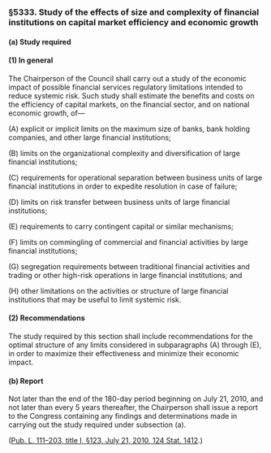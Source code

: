 ### §5333. Study of the effects of size and complexity of financial institutions on capital market efficiency and economic growth ###

[]()

#### (a) Study required ####

[]()

#### (1) In general ####

The Chairperson of the Council shall carry out a study of the economic impact of possible financial services regulatory limitations intended to reduce systemic risk. Such study shall estimate the benefits and costs on the efficiency of capital markets, on the financial sector, and on national economic growth, of—

[]()

(A) explicit or implicit limits on the maximum size of banks, bank holding companies, and other large financial institutions;

[]()

(B) limits on the organizational complexity and diversification of large financial institutions;

[]()

(C) requirements for operational separation between business units of large financial institutions in order to expedite resolution in case of failure;

[]()

(D) limits on risk transfer between business units of large financial institutions;

[]()

(E) requirements to carry contingent capital or similar mechanisms;

[]()

(F) limits on commingling of commercial and financial activities by large financial institutions;

[]()

(G) segregation requirements between traditional financial activities and trading or other high-risk operations in large financial institutions; and

[]()

(H) other limitations on the activities or structure of large financial institutions that may be useful to limit systemic risk.

[]()

#### (2) Recommendations ####

The study required by this section shall include recommendations for the optimal structure of any limits considered in subparagraphs (A) through (E), in order to maximize their effectiveness and minimize their economic impact.

[]()

#### (b) Report ####

Not later than the end of the 180-day period beginning on July 21, 2010, and not later than every 5 years thereafter, the Chairperson shall issue a report to the Congress containing any findings and determinations made in carrying out the study required under subsection (a).

([Pub. L. 111–203, title I, §123, July 21, 2010, 124 Stat. 1412](/statviewer.htm?volume=124&page=1412).)